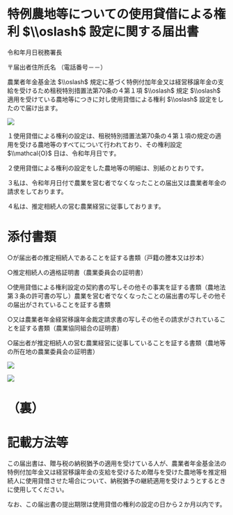 # 特例農地等についての使用貸借による権利 $\\oslash$ 設定に関する届出書

令和年月日税務署長

〒届出者住所氏名 （電話番号－－）

農業者年金基金法 $\\oslash$ 規定に基づく特例付加年金又は経営移譲年金の支給を受けるため租税特別措置法第70条の４第１項 $\\oslash$ 規定 $\\oslash$ 適用を受けている農地等につきに対し使用貸借による権利 $\\oslash$ 設定をしたので届け出ます。

![](https://www.nta.go.jp/tmp/5b6bb929-5796-4c3b-b8e6-6e6510755a7a/images/f18fe3616351f88472f7e3306f6da681ed1e67975baf2b6be67b9af075cd0327.jpg)

１使用貸借による権利の設定は、租税特別措置法第70条の４第１項の規定の適用を受ける農地等のすべてについて行われており、その権利設定 $\\mathcal{O}$ 日は、令和年月日です。

２使用貸借による権利の設定をした農地等の明細は、別紙のとおりです。

３私は、令和年月日付で農業を営む者でなくなったことの届出又は農業者年金の請求をしております。

４私は、推定相続人の営む農業経営に従事しております。

# 添付書類

○が届出者の推定相続人であることを証する書類（戸籍の謄本又は抄本）

○推定相続人の適格証明書（農業委員会の証明書）

○使用貸借による権利設定の契約書の写しその他その事実を証する書類（農地法第３条の許可書の写し）農業を営む者でなくなったことの届出書の写しその他その届出がされていることを証する書類

○又は農業者年金経営移譲年金裁定請求書の写しその他その請求がされていることを証する書類（農業協同組合の証明書）

○届出者が推定相続人の営む農業経営に従事していることを証する書類（農地等の所在地の農業委員会の証明書）

![](https://www.nta.go.jp/tmp/5b6bb929-5796-4c3b-b8e6-6e6510755a7a/images/9848a9b4760676148a6d128e021e390b0acd32d971d259aee5b435e1c17718a1.jpg)

![](https://www.nta.go.jp/tmp/5b6bb929-5796-4c3b-b8e6-6e6510755a7a/images/c538b93f6f2c3f0732eb3ea257417410be6d9f034b8291a202d1191e18b76562.jpg)

# （裏）

# 記載方法等

この届出書は、贈与税の納税猶予の適用を受けている人が、農業者年金基金法の特例付加年金又は経営移譲年金の支給を受けるため贈与を受けた農地等を推定相続人に使用貸借させた場合について、納税猶予の継続適用を受けようとするときに使用してください。

なお、この届出書の提出期限は使用貸借の権利の設定の日から２か月以内です。